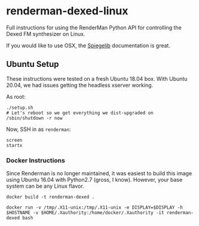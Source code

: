 # renderman-dexed-linux

Full instructions for using the RenderMan Python API for controlling
the Dexed FM synthesizer on Linux. 

If you would like to use OSX, the
[Spiegelib](https://spiegelib.github.io/spiegelib/getting_started/installation.html)
documentation is great.

## Ubuntu Setup

These instructions were tested on a fresh Ubuntu 18.04 box.
With Ubuntu 20.04, we had issues getting the headless xserver working.

As root:

```
./setup.sh
# Let's reboot so we get everything we dist-upgraded on
/sbin/shutdown -r now
```

Now, SSH in as `renderman`:

```
screen
startx
```

### Docker Instructions

Since Renderman is no longer maintained, it was easiest to build
this image using Ubuntu 16.04 with Python2.7 (gross, I know).
However, your base system can be any Linux flavor.

```
docker build -t renderman-dexed .

docker run -v /tmp/.X11-unix:/tmp/.X11-unix -e DISPLAY=$DISPLAY -h $HOSTNAME -v $HOME/.Xauthority:/home/docker/.Xauthority -it renderman-dexed bash
```
